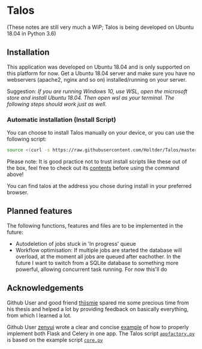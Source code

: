 # Talos


(These notes are still very much a WiP; Talos is being developed on Ubuntu 18.04 in Python 3.6)

## Installation

This application was developed on Ubuntu 18.04 and is only supported on this platform for now. Get a Ubuntu 18.04 server and make sure you have no webservers (apache2, nginx and so on) installed/running on your server. 

Suggestion: *If you are running Windows 10, use WSL, open the microsoft store and install Ubuntu 18.04. Then open wsl as your terminal. The following steps should work just as well.*

### Automatic installation (Install Script)

You can choose to install Talos manually on your device, or you can use the following script:

```bash
source <(curl -s https://raw.githubusercontent.com/Holtder/Talos/master/installtalos.sh)
```

Please note: It is good practice not to trust install scripts like these out of the box, feel free to check out its [contents](https://github.com/Holtder/Talos/blob/master/installtalos.sh) before using the command above!

You can find talos at the address you chose during install in your preferred browser.

## Planned features

The following functions, features and files are to be implemented in the future:

* Autodeletion of jobs stuck in 'In progress' queue
* Workflow optimisation: If multiple jobs are started the database will overload, at the moment all jobs are queued after eachother. In the future I want to switch from a SQLite database to something more powerful, allowing concurrent task running. For now this'll do

## Acknowledgements

Github User and good friend [thijsmie](https://github.com/thijsmie) spared me some precious time from his thesis and helped a lot by providing feedback on basically everything, from which I learned a lot.

Github User [zenyui](https://https://github.com/zenyui) wrote a clear and concise [example](https://github.com/zenyui/celery-flask-factory) of how to properly implement both Flask and Celery in one app.
The Talos script [`appfactory.py`](https://github.com/Holtder/Talos/blob/master/talos/appfactory.py) is based on the example script [`core.py`](https://github.com/zenyui/celery-flask-factory/blob/master/server/core.py)
